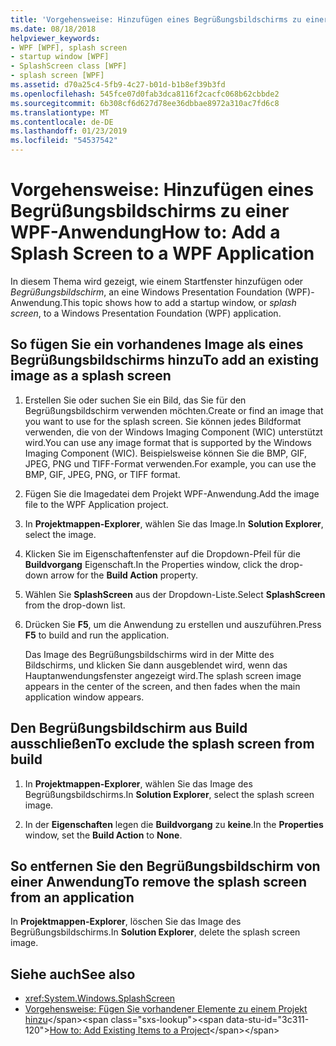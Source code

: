 ```yaml
---
title: 'Vorgehensweise: Hinzufügen eines Begrüßungsbildschirms zu einer WPF-Anwendung'
ms.date: 08/18/2018
helpviewer_keywords:
- WPF [WPF], splash screen
- startup window [WPF]
- SplashScreen class [WPF]
- splash screen [WPF]
ms.assetid: d70a25c4-5fb9-4c27-b01d-b1b8ef39b3fd
ms.openlocfilehash: 545fce07d0fab3dca8116f2cacfc068b62cbbde2
ms.sourcegitcommit: 6b308cf6d627d78ee36dbbae8972a310ac7fd6c8
ms.translationtype: MT
ms.contentlocale: de-DE
ms.lasthandoff: 01/23/2019
ms.locfileid: "54537542"
---
```

# <a name="how-to-add-a-splash-screen-to-a-wpf-application"></a><span data-ttu-id="3c311-102">Vorgehensweise: Hinzufügen eines Begrüßungsbildschirms zu einer WPF-Anwendung</span><span class="sxs-lookup"><span data-stu-id="3c311-102">How to: Add a Splash Screen to a WPF Application</span></span>

<span data-ttu-id="3c311-103">In diesem Thema wird gezeigt, wie einem Startfenster hinzufügen oder *Begrüßungsbildschirm*, an eine Windows Presentation Foundation (WPF)-Anwendung.</span><span class="sxs-lookup"><span data-stu-id="3c311-103">This topic shows how to add a startup window, or *splash screen*, to a Windows Presentation Foundation (WPF) application.</span></span>

## <a name="to-add-an-existing-image-as-a-splash-screen"></a><span data-ttu-id="3c311-104">So fügen Sie ein vorhandenes Image als eines Begrüßungsbildschirms hinzu</span><span class="sxs-lookup"><span data-stu-id="3c311-104">To add an existing image as a splash screen</span></span>

1.  <span data-ttu-id="3c311-105">Erstellen Sie oder suchen Sie ein Bild, das Sie für den Begrüßungsbildschirm verwenden möchten.</span><span class="sxs-lookup"><span data-stu-id="3c311-105">Create or find an image that you want to use for the splash screen.</span></span> <span data-ttu-id="3c311-106">Sie können jedes Bildformat verwenden, die von der Windows Imaging Component (WIC) unterstützt wird.</span><span class="sxs-lookup"><span data-stu-id="3c311-106">You can use any image format that is supported by the Windows Imaging Component (WIC).</span></span> <span data-ttu-id="3c311-107">Beispielsweise können Sie die BMP, GIF, JPEG, PNG und TIFF-Format verwenden.</span><span class="sxs-lookup"><span data-stu-id="3c311-107">For example, you can use the BMP, GIF, JPEG, PNG, or TIFF format.</span></span>

2.  <span data-ttu-id="3c311-108">Fügen Sie die Imagedatei dem Projekt WPF-Anwendung.</span><span class="sxs-lookup"><span data-stu-id="3c311-108">Add the image file to the WPF Application project.</span></span>

3.  <span data-ttu-id="3c311-109">In **Projektmappen-Explorer**, wählen Sie das Image.</span><span class="sxs-lookup"><span data-stu-id="3c311-109">In **Solution Explorer**, select the image.</span></span>

4.  <span data-ttu-id="3c311-110">Klicken Sie im Eigenschaftenfenster auf die Dropdown-Pfeil für die **Buildvorgang** Eigenschaft.</span><span class="sxs-lookup"><span data-stu-id="3c311-110">In the Properties window, click the drop-down arrow for the **Build Action** property.</span></span>

5.  <span data-ttu-id="3c311-111">Wählen Sie **SplashScreen** aus der Dropdown-Liste.</span><span class="sxs-lookup"><span data-stu-id="3c311-111">Select **SplashScreen** from the drop-down list.</span></span>

6.  <span data-ttu-id="3c311-112">Drücken Sie **F5**, um die Anwendung zu erstellen und auszuführen.</span><span class="sxs-lookup"><span data-stu-id="3c311-112">Press **F5** to build and run the application.</span></span>

     <span data-ttu-id="3c311-113">Das Image des Begrüßungsbildschirms wird in der Mitte des Bildschirms, und klicken Sie dann ausgeblendet wird, wenn das Hauptanwendungsfenster angezeigt wird.</span><span class="sxs-lookup"><span data-stu-id="3c311-113">The splash screen image appears in the center of the screen, and then fades when the main application window appears.</span></span>

## <a name="to-exclude-the-splash-screen-from-build"></a><span data-ttu-id="3c311-114">Den Begrüßungsbildschirm aus Build ausschließen</span><span class="sxs-lookup"><span data-stu-id="3c311-114">To exclude the splash screen from build</span></span>

1.  <span data-ttu-id="3c311-115">In **Projektmappen-Explorer**, wählen Sie das Image des Begrüßungsbildschirms.</span><span class="sxs-lookup"><span data-stu-id="3c311-115">In **Solution Explorer**, select the splash screen image.</span></span>

2.  <span data-ttu-id="3c311-116">In der **Eigenschaften** legen die **Buildvorgang** zu **keine**.</span><span class="sxs-lookup"><span data-stu-id="3c311-116">In the **Properties** window, set the **Build Action** to **None**.</span></span>

## <a name="to-remove-the-splash-screen-from-an-application"></a><span data-ttu-id="3c311-117">So entfernen Sie den Begrüßungsbildschirm von einer Anwendung</span><span class="sxs-lookup"><span data-stu-id="3c311-117">To remove the splash screen from an application</span></span>

<span data-ttu-id="3c311-118">In **Projektmappen-Explorer**, löschen Sie das Image des Begrüßungsbildschirms.</span><span class="sxs-lookup"><span data-stu-id="3c311-118">In **Solution Explorer**, delete the splash screen image.</span></span>

## <a name="see-also"></a><span data-ttu-id="3c311-119">Siehe auch</span><span class="sxs-lookup"><span data-stu-id="3c311-119">See also</span></span>

- <xref:System.Windows.SplashScreen>
- <span data-ttu-id="3c311-120">[Vorgehensweise: Fügen Sie vorhandener Elemente zu einem Projekt hinzu](https://docs.microsoft.com/previous-versions/visualstudio/visual-studio-2010/9f4t9t92(v=vs.100))</span><span class="sxs-lookup"><span data-stu-id="3c311-120">[How to: Add Existing Items to a Project](https://docs.microsoft.com/previous-versions/visualstudio/visual-studio-2010/9f4t9t92(v=vs.100))</span></span>
